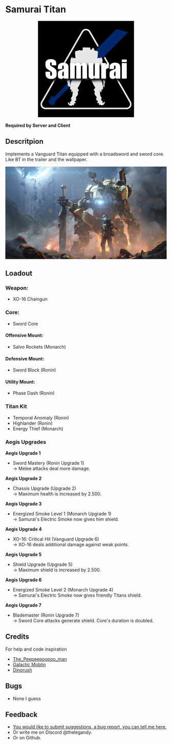 # Samurai Titan
<p align="center"><img src=https://github.com/Legandy/SamuraiTitan/blob/main/assets%2FSamuraiLogo_Background%2BTitle_1000x1000.png width="300" height="300">

**Required by Server and Client**


## Descritpion
Implements a Vanguard Titan equipped with a broadsword and sword core. <br>
Like BT in the trailer and the wallpaper.
<p align="center"><img src=https://github.com/Legandy/SamuraiTitan/blob/main/assets/BT_Sword_720p.png width="512" height="288">


## Loadout
### Weapon:
- XO-16 Chaingun


### Core:
- Sword Core


#### Offensive Mount:
- Salvo Rockets (Monarch)

#### Defensive Mount:
- Sword Block (Ronin)

#### Utility Mount:
- Phase Dash (Ronin)


### Titan Kit
- Temporal Anomaly (Ronin)
- Highlander (Ronin)
- Energy Thief (Monarch)


### Aegis Upgrades
**Aegis Upgrade 1**
- Sword Mastery (Ronin Upgrade 1) <br>
-> Melee attacks deal more damage.

**Aegis Upgrade 2**
- Chassis Upgrade (Upgrade 2) <br>
-> Maximum health is increased by 2.500.

**Aegis Upgrade 3**
- Energized Smoke Level 1 (Monarch Upgrade 1) <br>
-> Samurai's Electric Smoke now gives him shield.

**Aegis Upgrade 4**
- XO-16: Critical Hit (Vanguard Upgrade 6) <br>
-> XO-16 deals additional damage against weak points.

**Aegis Upgrade 5**
- Shield Upgrade (Upgrade 5) <br>
-> Maximum shield is increased by 2.500.

**Aegis Upgrade 6**
- Energized Smoke Level 2 (Monarch Upgrade 4) <br>
-> Samurai's Electric Smoke now gives friendly Titans shield.

**Aegis Upgrade 7**
- Blademaster (Ronin Upgrade 7) <br>
-> Sword Core attacks generate shield. Core's duration is doubled.



## Credits
For help and code inspiration
- <a href="https://thunderstore.io/c/northstar/p/The_Peepeepoopoo_man/">The_Peepeepoopoo_man</a>
- <a href="https://thunderstore.io/c/northstar/p/GalacticMoblin/">Galactic Moblin</a>
- <a href="https://thunderstore.io/c/northstar/p/Dinorush/">Dinorush</a>


## Bugs
- None I guess


## Feedback
- <a href="https://forms.gle/n4FesmAWMDcWWUEf8">You would like to submit suggestions, a bug report, you can tell me here.</a> <br>
- Or write me on Discord @thelegandy.
- Or on Github.
